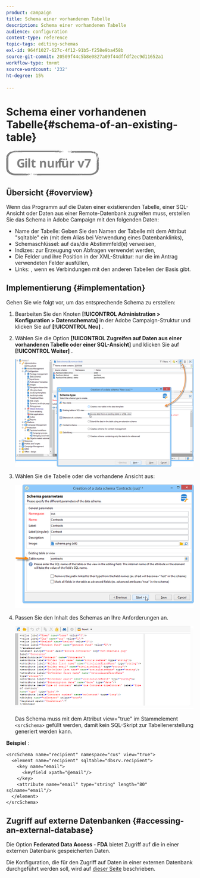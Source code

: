 ```yaml
---
product: campaign
title: Schema einer vorhandenen Tabelle
description: Schema einer vorhandenen Tabelle
audience: configuration
content-type: reference
topic-tags: editing-schemas
exl-id: 964f1027-627c-4f12-91b5-f258e9ba458b
source-git-commit: 20509f44c5b8e0827a09f44dffdf2ec9d11652a1
workflow-type: tm+mt
source-wordcount: '232'
ht-degree: 15%

---
```


# Schema einer vorhandenen Tabelle{#schema-of-an-existing-table}

![](../../assets/v7-only.svg)

## Übersicht {#overview}

Wenn das Programm auf die Daten einer existierenden Tabelle, einer SQL-Ansicht oder Daten aus einer Remote-Datenbank zugreifen muss, erstellen Sie das Schema in Adobe Campaign mit den folgenden Daten:

* Name der Tabelle: Geben Sie den Namen der Tabelle mit dem Attribut &quot;sqltable&quot; ein (mit dem Alias bei Verwendung eines Datenbanklinks),
* Schemaschlüssel: auf das/die Abstimmfeld(e) verweisen,
* Indizes: zur Erzeugung von Abfragen verwendet werden,
* Die Felder und ihre Position in der XML-Struktur: nur die im Antrag verwendeten Felder ausfüllen,
* Links: , wenn es Verbindungen mit den anderen Tabellen der Basis gibt.

## Implementierung {#implementation}

Gehen Sie wie folgt vor, um das entsprechende Schema zu erstellen:

1. Bearbeiten Sie den Knoten **[!UICONTROL Administration > Konfiguration > Datenschemata]** in der Adobe Campaign-Struktur und klicken Sie auf **[!UICONTROL Neu]** .
1. Wählen Sie die Option **[!UICONTROL Zugreifen auf Daten aus einer vorhandenen Tabelle oder einer SQL-Ansicht]** und klicken Sie auf **[!UICONTROL Weiter]** .

   ![](assets/s_ncs_configuration_extand_a_schema.png)

1. Wählen Sie die Tabelle oder die vorhandene Ansicht aus:

   ![](assets/s_ncs_configuration_select_table.png)

1. Passen Sie den Inhalt des Schemas an Ihre Anforderungen an.

   ![](assets/s_ncs_configuration_view_create_schema.png)

   Das Schema muss mit dem Attribut view=&quot;true&quot; im Stammelement `<srcSchema>` gefüllt werden, damit kein SQL-Skript zur Tabellenerstellung generiert werden kann.

**Beispiel** :

```
<srcSchema name="recipient" namespace="cus" view="true">
  <element name="recipient" sqltable="dbsrv.recipient">
    <key name="email">
      <keyfield xpath="@email"/>
    </key>   
    <attribute name="email" type="string" length="80" sqlname="email"/>
  </element>
</srcSchema>
```

## Zugriff auf externe Datenbanken {#accessing-an-external-database}

Die Option **Federated Data Access - FDA** bietet Zugriff auf die in einer externen Datenbank gespeicherten Daten.

Die Konfiguration, die für den Zugriff auf Daten in einer externen Datenbank durchgeführt werden soll, wird auf [dieser Seite](../../installation/using/creating-data-schema.md) beschrieben.

